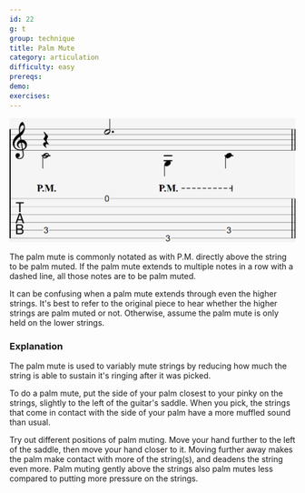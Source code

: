 ```yaml
---
id: 22
g: t
group: technique
title: Palm Mute
category: articulation
difficulty: easy
prereqs: 
demo: 
exercises:
---
```


<div class="tabImg">
  <img src="palm-mute.jpg" />
</div>

The palm mute is commonly notated as with P.M. directly above the string to be palm muted. If the palm mute extends to multiple notes in a row with a dashed line, all those notes are to be palm muted.

It can be confusing when a palm mute extends through even the <span class="tt" data-tip="the strings with the higher pitches, or at the top of the tab">higher strings</span>. It's best to refer to the original piece to hear whether the higher strings are palm muted or not. Otherwise, assume the palm mute is only held on the lower strings.

### Explanation

The palm mute is used to variably <span class="tt" data-tip="stop the strings from ringing">mute</span> strings by reducing how much the string is able to sustain it's ringing after it was picked.

To do a palm mute, put the side of your palm closest to your pinky on the strings, slightly to the left of the guitar's <span class="tt" data-tip="white strip that touches your strings next to your picking hand">saddle</span>. When you pick, the strings that come in contact with the side of your palm have a more muffled sound than usual.

Try out different positions of palm muting. Move your hand further to the left of the saddle, then move your hand closer to it. Moving further away makes the palm make contact with more of the string(s), and deadens the string even more. Palm muting gently above the strings also palm mutes less compared to putting more pressure on the strings.